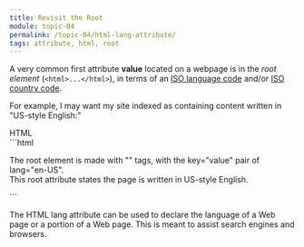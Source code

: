```yaml
---
title: Revisit the Root
module: topic-04
permalink: /topic-04/html-lang-attribute/
tags: attribute, html, root
---
```


<div class="divider-heading"></div>

A very common first attribute **value** located on a webpage is in the _root element_ (`<html>...</html>`), in terms of an [ISO language code](https://www.w3schools.com/tags/ref_language_codes.asp) and/or [ISO country code](https://www.w3schools.com/tags/ref_country_codes.asp).

For example, I may want my site indexed as containing content written in "US-style English:"


<div id="code-heading">HTML</div>
```html
<html lang="en-US">
  <p>The root element is made with "<html>" tags, with the key="value" pair of lang="en-US".
  <br />
  This root attribute states the page is written in US-style English.</p>
</html>
```


The HTML lang attribute can be used to declare the language of a Web page or a portion of a Web page. This is meant to assist search engines and browsers.

